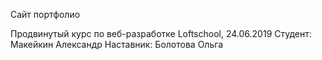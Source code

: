 Сайт портфолио 

Продвинутый курс по веб-разработке Loftschool, 24.06.2019 
Студент: Макейкин Александр
Наставник: Болотова Ольга 
